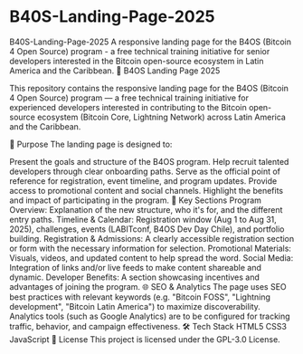 # B40S-Landing-Page-2025
B40S-Landing-Page-2025
A responsive landing page for the B4OS (Bitcoin 4 Open Source) program - a free technical training initiative for senior developers interested in the Bitcoin open-source ecosystem in Latin America and the Caribbean.
🚀 B4OS Landing Page 2025

This repository contains the responsive landing page for the B4OS (Bitcoin 4 Open Source) program — a free technical training initiative for experienced developers interested in contributing to the Bitcoin open-source ecosystem (Bitcoin Core, Lightning Network) across Latin America and the Caribbean.

🎯 Purpose
The landing page is designed to:

Present the goals and structure of the B4OS program.
Help recruit talented developers through clear onboarding paths.
Serve as the official point of reference for registration, event timeline, and program updates.
Provide access to promotional content and social channels.
Highlight the benefits and impact of participating in the program.
📁 Key Sections
Program Overview: Explanation of the new structure, who it's for, and the different entry paths.
Timeline & Calendar: Registration window (Aug 1 to Aug 31, 2025), challenges, events (LABITconf, B4OS Dev Day Chile), and portfolio building.
Registration & Admissions: A clearly accessible registration section or form with the necessary information for selection.
Promotional Materials: Visuals, videos, and updated content to help spread the word.
Social Media: Integration of links and/or live feeds to make content shareable and dynamic.
Developer Benefits: A section showcasing incentives and advantages of joining the program.
🌐 SEO & Analytics
The page uses SEO best practices with relevant keywords (e.g. "Bitcoin FOSS", "Lightning development", "Bitcoin Latin America") to maximize discoverability.
Analytics tools (such as Google Analytics) are to be configured for tracking traffic, behavior, and campaign effectiveness.
🛠 Tech Stack
HTML5
CSS3
JavaScript
📄 License
This project is licensed under the GPL-3.0 License.
